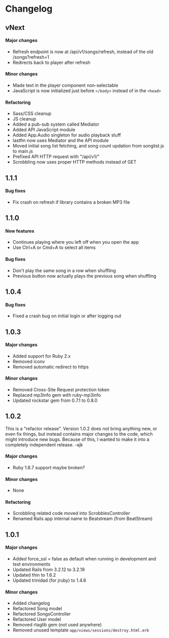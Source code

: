 Changelog
=========

## vNext

#### Major changes

- Refresh endpoint is now at /api/v1/songs/refresh, instead of the old /songs?refresh=1
- Redirects back to player after refresh

#### Minor changes

- Made text in the player component non-selectable
- JavaScript is now initialized just before `</body>` instead of in the `<head>`

#### Refactoring

- Sass/CSS cleanup
- JS cleanup
- Added a pub-sub system called Mediator
- Added API JavaScript module
- Added App.Audio singleton for audio playback stuff
- lastfm now uses Mediator and the API module
- Moved initial song list fetching, and song count updation from songlist.js to main.js
- Prefixed API HTTP request with "/api/v1/"
- Scrobbling now uses proper HTTP methods instead of GET


## 1.1.1

#### Bug fixes

- Fix crash on refresh if library contains a broken MP3 file


## 1.1.0

#### New features

- Continues playing where you left off when you open the app
- Use Ctrl+A or Cmd+A to select all items

#### Bug fixes

- Don't play the same song in a row when shuffling
- Previous button now actually plays the previous song when shuffling


## 1.0.4

#### Bug fixes

- Fixed a crash bug on initial login or after logging out


## 1.0.3

#### Major changes

- Added support for Ruby 2.x
- Removed iconv
- Removed automatic redirect to https

#### Minor changes

- Removed Cross-Site Request protection token
- Replaced mp3info gem with ruby-mp3info
- Updated rockstar gem from 0.7.1 to 0.8.0


## 1.0.2

This is a "refactor release". Version 1.0.2 does not bring anything new, or even
fix things, but instead contains major changes to the code, which might
introduce new bugs. Because of this, I wanted to make it into a completely
independent release. -ajk

#### Major changes

- Ruby 1.8.7 support maybe broken?

#### Minor changes

- None

#### Refactoring

- Scrobbling related code moved into ScrobblesController
- Renamed Rails app internal name to Beatstream (from BeatStream)


## 1.0.1

#### Major changes

- Added force_ssl = false as default when running in development and test environments
- Updated Rails from 3.2.12 to 3.2.19
- Updated thin to 1.6.2
- Updated trinidad (for jruby) to 1.4.6

#### Minor changes

- Added changelog
- Refactored Song model
- Refactored SongsController
- Refactored User model
- Removed rtaglib gem (not used anywhere)
- Removed unused template `app/views/sessions/destroy.html.erb`
